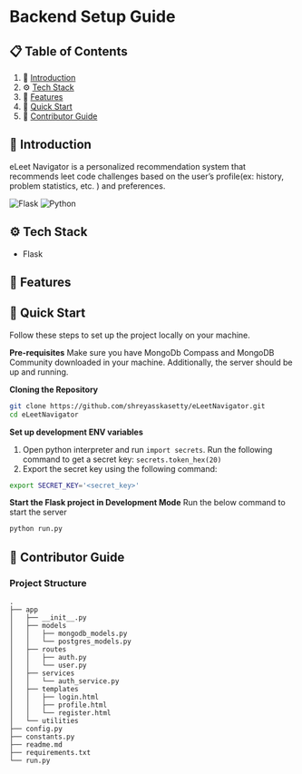 
# Backend Setup Guide

## 📋 <a name="table">Table of Contents</a>

1. 🤖 [Introduction](#introduction)
2. ⚙️  [Tech Stack](#tech-stack)
3. 🔋 [Features](#features)
4. 🤸 [Quick Start](#quick-start)
5. 📖 [Contributor Guide](#contributor-guide)
## <a name="introduction">🤖 Introduction</a>

eLeet Navigator is a personalized recommendation system that recommends leet code challenges
based on the user’s profile(ex: history, problem statistics, etc. ) and preferences.



![Flask](https://img.shields.io/badge/-Flask-black?style=for-the-badge&logo=flask&logoColor=white&color=000000)
![Python](https://img.shields.io/badge/-Python-black?style=for-the-badge&logo=python&logoColor=yellow&color=3776AB)

## <a name="tech-stack">⚙️ Tech Stack</a>
 - Flask

## <a name="features">🔋 Features</a>





## <a name="quick-start">🤸 Quick Start</a>

Follow these steps to set up the project locally on your machine.

**Pre-requisites**
Make sure you have MongoDb Compass and MongoDB Community downloaded in your machine. Additionally, the server should be up and running.

**Cloning the Repository**

```bash
git clone https://github.com/shreyasskasetty/eLeetNavigator.git
cd eLeetNavigator
```
**Set up development ENV variables**
1. Open python interpreter and run `import secrets`. Run the following command to get a secret key: `secrets.token_hex(20)`
3. Export the secret key using the following command:
```bash
export SECRET_KEY='<secret_key>'
``` 


**Start the Flask project in Development Mode**
Run the below command to start the server

```bash
python run.py
```


## <a name="contributor-guide">📖 Contributor Guide</a>

### Project Structure
```plaintext
.
├── app
│   ├── __init__.py
│   ├── models
│   │   ├── mongodb_models.py
│   │   └── postgres_models.py
│   ├── routes
│   │   ├── auth.py
│   │   └── user.py
│   ├── services
│   │   └── auth_service.py
│   ├── templates
│   │   ├── login.html
│   │   ├── profile.html
│   │   └── register.html
│   └── utilities
├── config.py
├── constants.py
├── readme.md
├── requirements.txt
└── run.py
```
